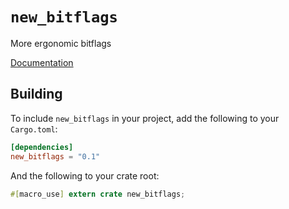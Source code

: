 # `new_bitflags`

More ergonomic bitflags

[Documentation](https://docs.rs/new_bitflags/)

## Building

To include `new_bitflags` in your project, add the following to your `Cargo.toml`:

```toml
[dependencies]
new_bitflags = "0.1"
```

And the following to your crate root:

```rust
#[macro_use] extern crate new_bitflags;
```
